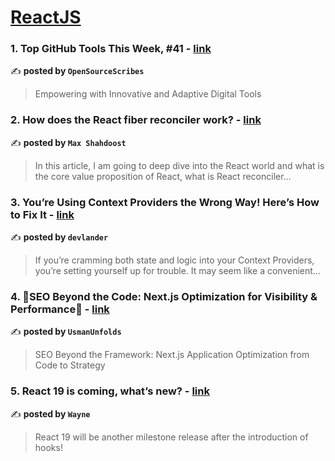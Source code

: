 
<h1><a href=https://medium.com/tag/reactjs/recommended target="_blank" rel="noopener noreferrer">ReactJS</a></h1>
<h3>1. Top GitHub Tools This Week, #41 - <a href="https://medium.com/sourcescribes/top-github-tools-this-week-41-f419ec2c694c" target="_blank" rel="noopener noreferrer">link</a></h3>

✍️ **posted by `OpenSourceScribes`**

<blockquote>Empowering with Innovative and Adaptive Digital Tools</blockquote>

<h3>2. How does the React fiber reconciler work? - <a href="https://medium.com/@maxtsh/how-does-the-react-fiber-reconciler-work-77c3650127da" target="_blank" rel="noopener noreferrer">link</a></h3>

✍️ **posted by `Max Shahdoost`**

<blockquote>In this article, I am going to deep dive into the React world and what is the core value proposition of React, what is React reconciler…</blockquote>

<h3>3. You’re Using Context Providers the Wrong Way! Here’s How to Fix It - <a href="https://medium.com/devlander/youre-using-context-providers-the-wrong-way-here-s-how-to-fix-it-c91247b6e828" target="_blank" rel="noopener noreferrer">link</a></h3>

✍️ **posted by `devlander`**

<blockquote>If you’re cramming both state and logic into your Context Providers, you’re setting yourself up for trouble. It may seem like a convenient…</blockquote>

<h3>4. 🌟SEO Beyond the Code: Next.js Optimization for Visibility & Performance🌟 - <a href="https://medium.com/@alabura.usman/seo-beyond-the-code-next-js-optimization-for-visibility-performance-7f307db2cc07" target="_blank" rel="noopener noreferrer">link</a></h3>

✍️ **posted by `UsmanUnfolds`**

<blockquote>SEO Beyond the Framework: Next.js Application Optimization from Code to Strategy</blockquote>

<h3>5. React 19 is coming, what’s new? - <a href="https://medium.com/@weijunext/react-19-is-coming-whats-new-79e2d4b948e4" target="_blank" rel="noopener noreferrer">link</a></h3>

✍️ **posted by `Wayne`**

<blockquote>React 19 will be another milestone release after the introduction of hooks!</blockquote>

